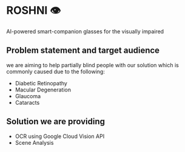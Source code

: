 # ROSHNI 👁️

AI-powered smart-companion glasses for the visually impaired

## Problem statement and target audience
we are aiming to help partially blind people with our solution which is commonly caused due to the following:
* Diabetic Retinopathy
* Macular Degeneration
* Glaucoma
* Cataracts

## Solution we are providing
* OCR using Google Cloud Vision API
* Scene Analysis 
